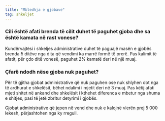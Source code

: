 ```yaml
---
title: "Mbledhja e gjobave"
tag: shkeljet
---
```


### Cili është afati brenda të cilit duhet të paguhet gjoba dhe sa është kamata në rast vonese?

Kundërvajtësi i shkeljes administrative duhet të paguajë masën e gjobës brenda 5 ditëve nga dita që vendimi ka marrë formë të prerë. Pas kalimit të afatit, për çdo ditë vonesë, paguhet 2% kamatë deri në një muaj.

### Çfarë ndodh nëse gjoba nuk paguhet?

Për të gjitha gjobat administrative që nuk paguhen ose nuk shlyhen dot nga të ardhurat e shkelësit, bëhet ndalimi i mjetit deri në 3 muaj. Pas këtij afati mjeti shitet në ankand dhe shkelësit i kthehet diferenca e mbetur nga shuma e shitjes, pasi të jetë zbritur detyrimi i gjobës.

Gjobat administrative që jepen në vend dhe nuk e kalojnë vlerën prej 5 000 lekesh, përjashtohen nga ky rregull.
